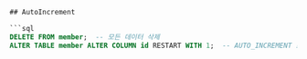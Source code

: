 ---
---

```sql
## AutoIncrement

```sql 
DELETE FROM member;  -- 모든 데이터 삭제
ALTER TABLE member ALTER COLUMN id RESTART WITH 1;  -- AUTO_INCREMENT 초기화

```
```